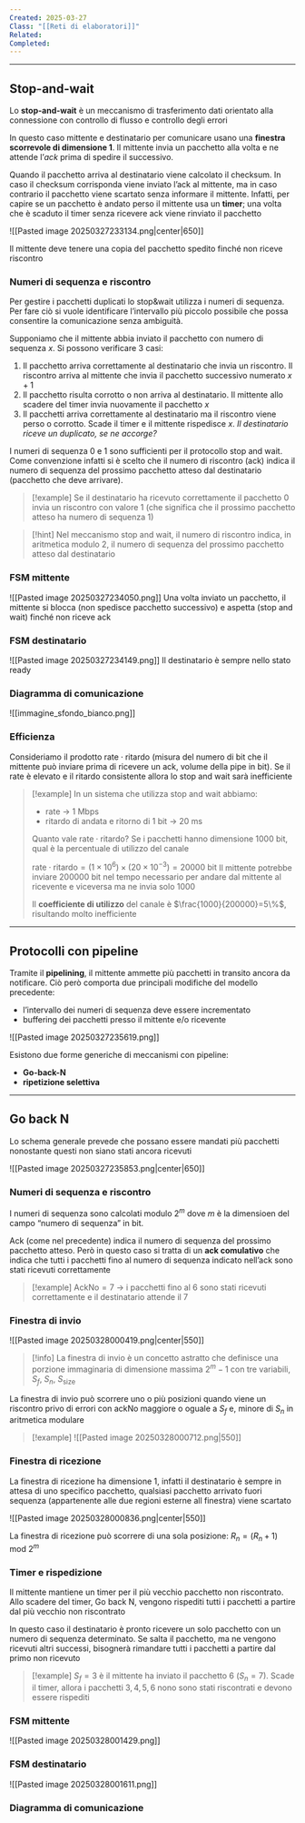 ```yaml
---
Created: 2025-03-27
Class: "[[Reti di elaboratori]]"
Related: 
Completed:
---
```

---
## Stop-and-wait
Lo **stop-and-wait** è un meccanismo di trasferimento dati orientato alla connessione con controllo di flusso e controllo degli errori

In questo caso mittente e destinatario per comunicare usano una **finestra scorrevole di dimensione $1$**. Il mittente invia un pacchetto alla volta e ne attende l’*ack* prima di spedire il successivo.

Quando il pacchetto arriva al destinatario viene calcolato il checksum. In caso il checksum corrisponda viene inviato l’ack al mittente, ma in caso contrario il pacchetto viene scartato senza informare il mittente. Infatti, per capire se un pacchetto è andato perso il mittente usa un **timer**; una volta che è scaduto il timer senza ricevere ack viene rinviato il pacchetto

![[Pasted image 20250327233134.png|center|650]]

Il mittente deve tenere una copia del pacchetto spedito finché non riceve riscontro

### Numeri di sequenza e riscontro
Per gestire i pacchetti duplicati lo stop&wait utilizza i numeri di sequenza. Per fare ciò si vuole identificare l’intervallo più piccolo possibile che possa consentire la comunicazione senza ambiguità.

Supponiamo che il mittente abbia inviato il pacchetto con numero di sequenza $x$. Si possono verificare 3 casi:
1. Il pacchetto arriva correttamente al destinatario che invia un riscontro. Il riscontro arriva al mittente che invia il pacchetto successivo numerato $x+1$
2. Il pacchetto risulta corrotto o non arriva al destinatario. Il mittente allo scadere del timer invia nuovamente il pacchetto $x$
3. Il pacchetti arriva correttamente al destinatario ma il riscontro viene perso o corrotto. Scade il timer e il mittente rispedisce $x$. *Il destinatario riceve un duplicato, se ne accorge?*

I numeri di sequenza $0$ e $1$ sono sufficienti per il protocollo stop and wait.
Come convenzione infatti si è scelto che il numero di riscontro (ack) indica il numero di sequenza del prossimo pacchetto atteso dal destinatario (pacchetto che deve arrivare).

>[!example]
>Se il destinatario ha ricevuto correttamente il pacchetto $0$ invia un riscontro con valore $1$ (che significa che il prossimo pacchetto atteso ha numero di sequenza $1$)

>[!hint]
>Nel meccanismo stop and wait, il numero di riscontro indica, in aritmetica modulo 2, il numero di sequenza del prossimo pacchetto atteso dal destinatario

### FSM mittente
![[Pasted image 20250327234050.png]]
Una volta inviato un pacchetto, il mittente si blocca (non spedisce pacchetto successivo) e aspetta (stop and wait) finché non riceve ack

### FSM destinatario
![[Pasted image 20250327234149.png]]
Il destinatario è sempre nello stato ready

### Diagramma di comunicazione
![[immagine_sfondo_bianco.png]]

### Efficienza
Consideriamo il prodotto $\text{rate}\cdot \text{ritardo}$ (misura del numero di bit che il mittente può inviare prima di ricevere un ack, volume della pipe in bit). Se il rate è elevato e il ritardo consistente allora lo stop and wait sarà inefficiente

>[!example]
>In un sistema che utilizza stop and wait abbiamo:
>- rate → $1 \text{ Mbps}$
>- ritardo di andata e ritorno di $1\text{ bit}$ → $20\text{ ms}$
>
>Quanto vale $\text{rate}\cdot \text{ritardo}$?
>Se i pacchetti hanno dimensione $1000\text{ bit}$, qual è la percentuale di utilizzo del canale
>
>$\text{rate}\cdot \text{ritardo}=(1\times 10^6)\times(20\times 10^{-3})=20000\text{ bit}$
>Il mittente potrebbe inviare $200000\text{ bit}$ nel tempo necessario per andare dal mittente al ricevente e viceversa ma ne invia solo $1000$
>
>Il **coefficiente di utilizzo** del canale è $\frac{1000}{200000}=5\%$, risultando molto inefficiente

---
## Protocolli con pipeline
Tramite il **pipelining**, il mittente ammette più pacchetti in transito ancora da notificare. Ciò però comporta due principali modifiche del modello precedente:
- l’intervallo dei numeri di sequenza deve essere incrementato
- buffering dei pacchetti presso il mittente e/o ricevente

![[Pasted image 20250327235619.png]]

Esistono due forme generiche di meccanismi con pipeline:
- **Go-back-N**
- **ripetizione selettiva**

---
## Go back N
Lo schema generale prevede che possano essere mandati più pacchetti nonostante questi non siano stati ancora ricevuti

![[Pasted image 20250327235853.png|center|650]]

### Numeri di sequenza e riscontro
I numeri di sequenza sono calcolati modulo $2^m$ dove $m$ è la dimensioen del campo “numero di sequenza” in bit.

Ack (come nel precedente) indica il numero di sequenza del prossimo pacchetto atteso. Però in questo caso si tratta di un **ack comulativo** che indica che tutti i pacchetti fino al numero di sequenza indicato nell’ack sono stati ricevuti correttamente

>[!example]
>$\text{AckNo}=7$ → i pacchetti fino al $6$ sono stati ricevuti correttamente e il destinatario attende il $7$

### Finestra di invio
![[Pasted image 20250328000419.png|center|550]]

>[!info]
>La finestra di invio è un concetto astratto che definisce una porzione immaginaria di dimensione massima $2^m-1$ con tre variabili, $S_{f}$, $S_{n}$, $S_{\text{size}}$

La finestra di invio può scorrere uno o più posizioni quando viene un riscontro privo di errori con $\text{ackNo}$ maggiore o oguale a $S_{f}$ e, minore di $S_{n}$ in aritmetica modulare

>[!example]
>![[Pasted image 20250328000712.png|550]]

### Finestra di ricezione
La finestra di ricezione ha dimensione $1$, infatti il destinatario è sempre in attesa di uno specifico pacchetto, qualsiasi pacchetto arrivato fuori sequenza (appartenente alle due regioni esterne all finestra) viene scartato

![[Pasted image 20250328000836.png|center|550]]

La finestra di ricezione può scorrere di una sola posizione: $R_{n}=(R_{n}+1)\text{ mod }2^m$

### Timer e rispedizione
Il mittente mantiene un timer per il più vecchio pacchetto non riscontrato. Allo scadere del timer, Go back N, vengono rispediti tutti i pacchetti a partire dal più vecchio non riscontrato

In questo caso il destinatario è pronto ricevere un solo pacchetto con un numero di sequenza determinato. Se salta il pacchetto, ma ne vengono ricevuti altri successi, bisognerà rimandare tutti i pacchetti a partire dal primo non ricevuto

>[!example]
>$S_{f}=3$ è il mittente ha inviato il pacchetto $6$ ($S_{n}=7$). Scade il timer, allora i pacchetti $3,4,5,6$ nono sono stati riscontrati e devono essere rispediti

### FSM mittente
![[Pasted image 20250328001429.png]]

### FSM destinatario
![[Pasted image 20250328001611.png]]

### Diagramma di comunicazione